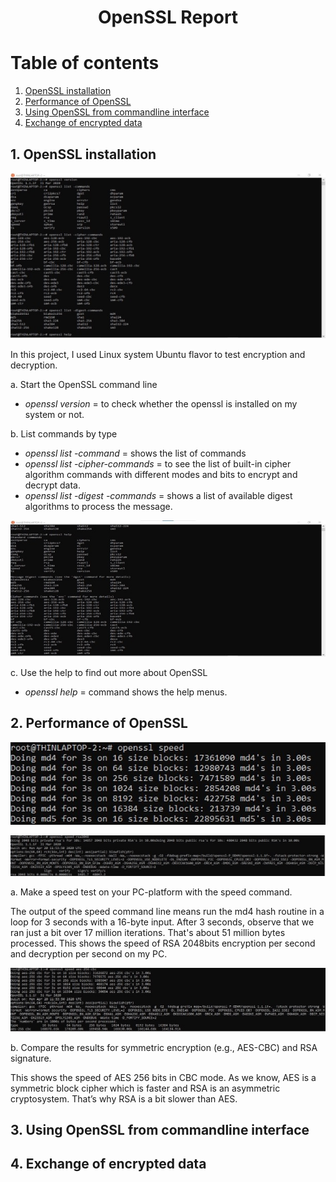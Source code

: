 <h1 align=center> OpenSSL Report <h1>
  
# Table of contents
  
1. [OpenSSL installation](#installation)
2. [Performance of OpenSSL](#performance)
3. [Using OpenSSL from commandline interface](#cmd)
4. [Exchange of encrypted data](#exchanged)

## 1. OpenSSL installation <a name="installation"></a>
  ![Task 1](Task1-a,b.jpg)
  
  <p> In this project, I used Linux system Ubuntu flavor to test encryption and decryption.</p>

   <p>a. Start the OpenSSL command line
      <ul>
         <li><i>openssl version</i> = to check whether the openssl is installed on my system or not.</li>
      </ul>
   </p>

   <p>b. List commands by type 
      <ul>
        <li><i>openssl list -command</i> = shows the list of commands</li>
        <li><i>openssl list -cipher-commands</i> = to see the list of built-in cipher algorithm commands with different modes and bits to encrypt and decrypt data.</li>
        <li><i>openssl list -digest -commands</i> = shows a list of available digest algorithms to process the message.</li>
      </ul>
    </p>
    
  ![Task 1](Task1-c.jpg)

   <p> c. Use the help to find out more about OpenSSL
      <ul>
        <li><i>openssl help</i> = command shows the help menus.</li>
      </ul>
   </p>
   
## 2. Performance of OpenSSL <a name="performance"></a>
  ![Task 2](Task2.jpg)
  
  ![Task 2-a](Task2-a.jpg)
  
  <p>a. Make a speed test on your PC-platform with the speed command. </p>
  <p>The output of the speed command line means run the md4 hash routine in a loop for 3 seconds with a 16-byte input. After 3 seconds, observe that we ran just a bit over 17 million iterations. That's about 51 million bytes processed. This shows the speed of RSA 2048bits encryption per second and decryption per second on my PC.</p>
  
  ![Task 2-b](Task2-b.jpg)
  
  <p>b. Compare the results for symmetric encryption (e.g., AES-CBC) and RSA signature.</p>
  <p> This shows the speed of AES 256 bits in CBC mode. As we know, AES is a symmetric block cipher which is faster and RSA is an asymmetric cryptosystem. That’s why RSA is a bit slower than AES.
  </p>
 
## 3. Using OpenSSL from commandline interface<a name="cmd"></a>
 
## 4. Exchange of encrypted data <a name="exchanged"></a>
  
